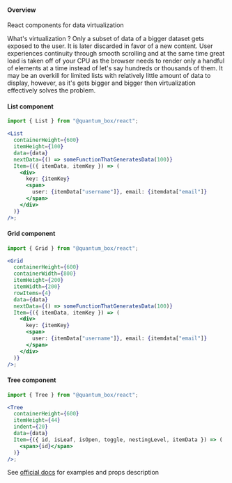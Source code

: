  <h4>Overview</h4>
      <p>React components for data virtualization</p>
      <p>
        What's virtualization ? Only a subset of data of a bigger dataset gets
        exposed to the user. It is later discarded in favor of a new content.
        User experiences continuity through smooth scrolling and at the same
        time great load is taken off of your CPU as the browser needs to render
        only a handful of elements at a time instead of let's say hundreds or
        thousands of them. It may be an overkill for limited lists with
        relatively little amount of data to display, however, as it's gets
        bigger and bigger then virtualization effectively solves the problem.
      </p>

  <h4>List component</h4>

```jsx
import { List } from "@quantum_box/react";

<List
  containerHeight={600}
  itemHeight={100}
  data={data}
  nextData={() => someFunctionThatGeneratesData(100)}
  Item={({ itemData, itemKey }) => (
    <div>
      key: {itemKey}
      <span>
        user: {itemData["username"]}, email: {itemdata["email"]}
      </span>
    </div>
  )}
/>;
```

  <h4>Grid component</h4>

```jsx
import { Grid } from "@quantum_box/react";

<Grid
  containerHeight={600}
  containerWidth={800}
  itemHeight={200}
  itemWidth={200}
  rowItems={4}
  data={data}
  nextData={() => someFunctionThatGeneratesData(100)}
  Item={({ itemData, itemKey }) => (
    <div>
      key: {itemKey}
      <span>
        user: {itemData["username"]}, email: {itemdata["email"]}
      </span>
    </div>
  )}
/>;
```

  <h4>Tree component</h4>

```jsx
import { Tree } from "@quantum_box/react";

<Tree
  containerHeight={600}
  itemHeight={44}
  indent={20}
  data={data}
  Item={({ id, isLeaf, isOpen, toggle, nestingLevel, itemData }) => (
    <span>{id}</span>
  )}
/>;
```

<p>
  See <a href="https://quantum_box_react.surge.sh/">official docs</a> for
  examples and props description
</p>

